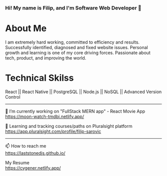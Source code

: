 ### Hi! My name is Filip, and I'm Software Web Developer 👋

# About Me
I am extremely hard working, committed to efficiency and results. Successfully identified, diagnosed and fixed website issues. Personal growth and learning is one of my core driving forces. Passionate about tech, product, and improving the world.

# Technical Skilss
React || React Native || PostgreSQL || Node.js || NoSQL || Advanced Version Control
<hr>

🔭 I’m currently working on "FullStack MERN app" - React Movie App <br/> https://moon-watch-tmdbi.netlify.app/

🌱 Learning and tracking courses/paths on Pluralsight platform <br/> https://app.pluralsight.com/profile/filip-sarovic
<hr>

📫 How to reach me <br/> https://laststonedjs.github.io/

My Resume <br/> https://cvgener.netlify.app/

